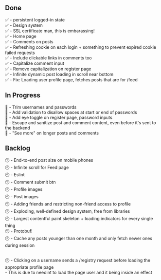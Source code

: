 ## Done

✅ - persistent logged-in state<br />
✅ - Design system<br />
✅ - SSL certificate man, this is embarassing!<br />
✅ - Home page<br />
✅ - Comments on posts<br />
✅ - Refreshing cookie on each login + something to prevent expired cookie failed requests<br />
✅ - Include clickable links in comments too<br />
✅ - Capitalize comment input<br />
✅ - Remove capitalization on register page<br />
✅ - Infinite dynamic post loading in scroll near bottom<br />
✅ - Fix: Loading user profile page, fetches posts that are for /feed


## In Progress

🔶 - Trim usernames and passwords<br />
🔶 - Add validation to disallow spaces at start or end of passwords<br />
🔶 - Add eye toggle on register page, password inputs<br />
🔶 - Escape and sanitize post and comment content, even before it's sent to the backend<br />
🔶 - "See more" on longer posts and comments<br />

## Backlog
🕙 - End-to-end post size on mobile phones<br />
🕙 - Infinite scroll for Feed page<br />
🕙 - Eslint<br />
🕙 - Comment submit btn<br />
🕙 - Profile images<br />
🕙 - Post images<br />
🕙 - Adding friends and restricting non-friend access to profile<br />
🕙 - Exploding, well-defined design system, free from libraries<br />
🕙 - Largest contentful paint skeleton + loading indicators for every single thing<br />
🕙 - Protobuf!<br />
🕙 - Cache any posts younger than one month and only fetch newer ones during session<br /><br />

🕙 - Clicking on a username sends a /registry request before loading the appropriate profile page<br />
      - This is due to needint to load the page user and it being inside an effect<br />
